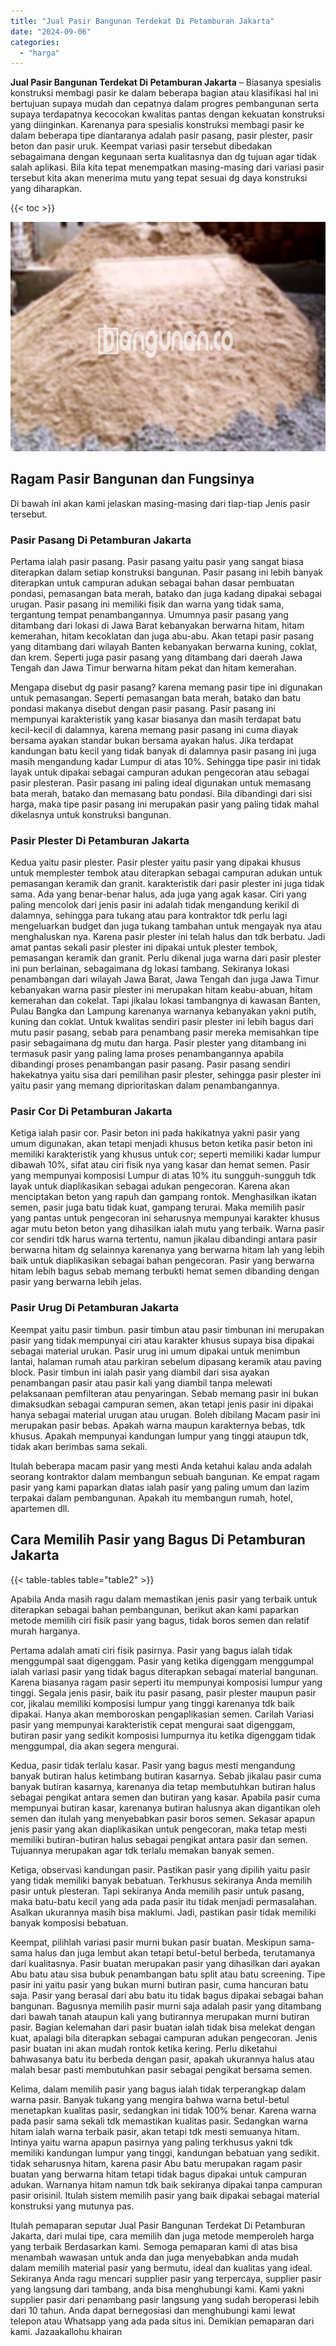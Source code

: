 ```yaml
---
title: "Jual Pasir Bangunan Terdekat Di Petamburan Jakarta"
date: "2024-09-06"
categories: 
  - "harga"
---
```


**Jual Pasir Bangunan Terdekat Di Petamburan Jakarta** – Biasanya spesialis konstruksi membagi pasir ke dalam beberapa bagian atau klasifikasi hal ini bertujuan supaya mudah dan cepatnya dalam progres pembangunan serta supaya terdapatnya kecocokan kwalitas pantas dengan kekuatan konstruksi yang diinginkan. Karenanya para spesialis konstruksi membagi pasir ke dalam beberapa tipe diantaranya adalah pasir pasang, pasir plester, pasir beton dan pasir uruk. Keempat variasi pasir tersebut dibedakan sebagaimana dengan kegunaan serta kualitasnya dan dg tujuan agar tidak salah aplikasi. Bila kita tepat menempatkan masing-masing dari variasi pasir tersebut kita akan menerima mutu yang tepat sesuai dg daya konstruksi yang diharapkan.

{{< toc >}}

![Jual Pasir Bangunan Terdekat Di Petamburan Jakarta](/images/jual-pasir-bangunan-37.png)

## Ragam Pasir Bangunan dan Fungsinya

Di bawah ini akan kami jelaskan masing-masing dari tiap-tiap Jenis pasir tersebut.

### Pasir Pasang Di Petamburan Jakarta

Pertama ialah pasir pasang. Pasir pasang yaitu pasir yang sangat biasa diterapkan dalam setiap konstruksi bangunan. Pasir pasang ini lebih banyak diterapkan untuk campuran adukan sebagai bahan dasar pembuatan pondasi, pemasangan bata merah, batako dan juga kadang dipakai sebagai urugan. Pasir pasang ini memiliki fisik dan warna yang tidak sama, tergantung tempat penambangannya. Umumnya pasir pasang yang ditambang dari lokasi di Jawa Barat kebanyakan berwarna hitam, hitam kemerahan, hitam kecoklatan dan juga abu-abu. Akan tetapi pasir pasang yang ditambang dari wilayah Banten kebanyakan berwarna kuning, coklat, dan krem. Seperti juga pasir pasang yang ditambang dari daerah Jawa Tengah dan Jawa Timur berwarna hitam pekat dan hitam kemerahan.

Mengapa disebut dg pasir pasang? karena memang pasir tipe ini digunakan untuk pemasangan. Seperti pemasangan bata merah, batako dan batu pondasi makanya disebut dengan pasir pasang. Pasir pasang ini mempunyai karakteristik yang kasar biasanya dan masih terdapat batu kecil-kecil di dalamnya, karena memang pasir pasang ini cuma diayak bersama ayakan standar bukan bersama ayakan halus. Jika terdapat kandungan batu kecil yang tidak banyak di dalamnya pasir pasang ini juga masih mengandung kadar Lumpur di atas 10%. Sehingga tipe pasir ini tidak layak untuk dipakai sebagai campuran adukan pengecoran atau sebagai pasir plesteran. Pasir pasang ini paling ideal digunakan untuk memasang bata merah, batako dan memasang batu pondasi. Bila dibandingi dari sisi harga, maka tipe pasir pasang ini merupakan pasir yang paling tidak mahal dikelasnya untuk konstruksi bangunan.

### Pasir Plester Di Petamburan Jakarta

Kedua yaitu pasir plester. Pasir plester yaitu pasir yang dipakai khusus untuk memplester tembok atau diterapkan sebagai campuran adukan untuk pemasangan keramik dan granit. karakteristik dari pasir plester ini juga tidak sama. Ada yang benar-benar halus, ada juga yang agak kasar. Ciri yang paling mencolok dari jenis pasir ini adalah tidak mengandung kerikil di dalamnya, sehingga para tukang atau para kontraktor tdk perlu lagi mengeluarkan budget dan juga tukang tambahan untuk mengayak nya atau menghaluskan nya. Karena pasir plester ini telah halus dan tdk berbatu. Jadi amat pantas sekali pasir plester ini dipakai untuk plester tembok, pemasangan keramik dan granit. Perlu dikenal juga warna dari pasir plester ini pun berlainan, sebagaimana dg lokasi tambang. Sekiranya lokasi penambangan dari wilayah Jawa Barat, Jawa Tengah dan juga Jawa Timur kebanyakan warna pasir plester ini merupakan hitam keabu-abuan, hitam kemerahan dan cokelat. Tapi jikalau lokasi tambangnya di kawasan Banten, Pulau Bangka dan Lampung karenanya warnanya kebanyakan yakni putih, kuning dan coklat. Untuk kwalitas sendiri pasir plester ini lebih bagus dari mutu pasir pasang, sebab para penambang pasir mereka memisahkan tipe pasir sebagaimana dg mutu dan harga. Pasir plester yang ditambang ini termasuk pasir yang paling lama proses penambangannya apabila dibandingi proses penambangan pasir pasang. Pasir pasang sendiri hakekatnya yaitu sisa dari pemilihan pasir plester, sehingga pasir plester ini yaitu pasir yang memang diprioritaskan dalam penambangannya.

### Pasir Cor Di Petamburan Jakarta

Ketiga ialah pasir cor. Pasir beton ini pada hakikatnya yakni pasir yang umum digunakan, akan tetapi menjadi khusus beton ketika pasir beton ini memiliki karakteristik yang khusus untuk cor; seperti memiliki kadar lumpur dibawah 10%, sifat atau ciri fisik nya yang kasar dan hemat semen. Pasir yang mempunyai komposisi Lumpur di atas 10% itu sungguh-sungguh tdk layak untuk diaplikasikan sebagai adukan pengecoran. Karena akan menciptakan beton yang rapuh dan gampang rontok. Menghasilkan ikatan semen, pasir juga batu tidak kuat, gampang terurai. Maka memilih pasir yang pantas untuk pengecoran ini seharusnya mempunyai karakter khusus agar mutu beton beton yang dihasilkan ialah mutu yang terbaik. Warna pasir cor sendiri tdk harus warna tertentu, namun jikalau dibandingi antara pasir berwarna hitam dg selainnya karenanya yang berwarna hitam lah yang lebih baik untuk diaplikasikan sebagai bahan pengecoran. Pasir yang berwarna hitam lebih bagus sebab memang terbukti hemat semen dibanding dengan pasir yang berwarna lebih jelas.

### Pasir Urug Di Petamburan Jakarta

Keempat yaitu pasir timbun. pasir timbun atau pasir timbunan ini merupakan pasir yang tidak mempunyai ciri atau karakter khusus supaya bisa dipakai sebagai material urukan. Pasir urug ini umum dipakai untuk menimbun lantai, halaman rumah atau parkiran sebelum dipasang keramik atau paving block. Pasir timbun ini ialah pasir yang diambil dari sisa ayakan penambangan pasir atau pasir kali yang diambil tanpa melewati pelaksanaan pemfilteran atau penyaringan. Sebab memang pasir ini bukan dimaksudkan sebagai campuran semen, akan tetapi jenis pasir ini dipakai hanya sebagai material urugan atau urugan. Boleh dibilang Macam pasir ini merupakan pasir bebas. Apakah warna maupun karakternya bebas, tdk khusus. Apakah mempunyai kandungan lumpur yang tinggi ataupun tdk, tidak akan berimbas sama sekali.

Itulah beberapa macam pasir yang mesti Anda ketahui kalau anda adalah seorang kontraktor dalam membangun sebuah bangunan. Ke empat ragam pasir yang kami paparkan diatas ialah pasir yang paling umum dan lazim terpakai dalam pembangunan. Apakah itu membangun rumah, hotel, apartemen dll.

## Cara Memilih Pasir yang Bagus Di Petamburan Jakarta

{{< table-tables table="table2" >}}

Apabila Anda masih ragu dalam memastikan jenis pasir yang terbaik untuk diterapkan sebagai bahan pembangunan, berikut akan kami paparkan metode memilih ciri fisik pasir yang bagus, tidak boros semen dan relatif murah harganya.

Pertama adalah amati ciri fisik pasirnya. Pasir yang bagus ialah tidak menggumpal saat digenggam. Pasir yang ketika digenggam menggumpal ialah variasi pasir yang tidak bagus diterapkan sebagai material bangunan. Karena biasanya ragam pasir seperti itu mempunyai komposisi lumpur yang tinggi. Segala jenis pasir, baik itu pasir pasang, pasir plester maupun pasir cor, jikalau memiliki komposisi lumpur yang tinggi karenanya tdk baik dipakai. Hanya akan memboroskan pengaplikasian semen. Carilah Variasi pasir yang mempunyai karakteristik cepat mengurai saat digenggam, butiran pasir yang sedikit komposisi lumpurnya itu ketika digenggam tidak menggumpal, dia akan segera mengurai.

Kedua, pasir tidak terlalu kasar. Pasir yang bagus mesti mengandung banyak butiran halus ketimbang butiran kasarnya. Sebab jikalau pasir cuma banyak butiran kasarnya, karenanya dia tetap membutuhkan butiran halus sebagai pengikat antara semen dan butiran yang kasar. Apabila pasir cuma mempunyai butiran kasar, karenanya butiran halusnya akan digantikan oleh semen dan itulah yang menyebabkan pasir boros semen. Sekasar apapun jenis pasir yang akan diaplikasikan untuk pengecoran, maka tetap mesti memiliki butiran-butiran halus sebagai pengikat antara pasir dan semen. Tujuannya merupakan agar tdk terlalu memakan banyak semen.

Ketiga, observasi kandungan pasir. Pastikan pasir yang dipilih yaitu pasir yang tidak memiliki banyak bebatuan. Terkhusus sekiranya Anda memilih pasir untuk plesteran. Tapi sekiranya Anda memilih pasir untuk pasang, maka batu-batu kecil yang ada pada pasir itu tidak menjadi permasalahan. Asalkan ukurannya masih bisa maklumi. Jadi, pastikan pasir tidak memiliki banyak komposisi bebatuan.

Keempat, pilihlah variasi pasir murni bukan pasir buatan. Meskipun sama-sama halus dan juga lembut akan tetapi betul-betul berbeda, terutamanya dari kualitasnya. Pasir buatan merupakan pasir yang dihasilkan dari ayakan Abu batu atau sisa bubuk penambangan batu split atau batu screening. Tipe pasir ini yaitu pasir yang bukan murni butiran pasir, cuma hancuran batu saja. Pasir yang berasal dari abu batu itu tidak bagus dipakai sebagai bahan bangunan. Bagusnya memilih pasir murni saja adalah pasir yang ditambang dari bawah tanah ataupun kali yang butirannya merupakan murni butiran pasir. Bagian kelemahan dari pasir buatan ialah tidak bisa melekat dengan kuat, apalagi bila diterapkan sebagai campuran adukan pengecoran. Jenis pasir buatan ini akan mudah rontok ketika kering. Perlu diketahui bahwasanya batu itu berbeda dengan pasir, apakah ukurannya halus atau malah besar pasti membutuhkan pasir sebagai pengikat bersama semen.

Kelima, dalam memilih pasir yang bagus ialah tidak terperangkap dalam warna pasir. Banyak tukang yang mengira bahwa warna betul-betul menetapkan kualitas pasir, sedangkan ini tidak 100% benar. Karena warna pada pasir sama sekali tdk memastikan kualitas pasir. Sedangkan warna hitam ialah warna terbaik pasir, akan tetapi tdk mesti semuanya hitam. Intinya yaitu warna apapun pasirnya yang paling terkhusus yakni tdk memiliki kandungan lumpur yang tinggi, kandungan bebatuan yang sedikit. tidak seharusnya hitam, karena pasir Abu batu merupakan ragam pasir buatan yang berwarna hitam tetapi tidak bagus dipakai untuk campuran adukan. Warnanya hitam namun tdk baik sekiranya dipakai tanpa campuran pasir orisinil. Itulah sistem memilih pasir yang baik dipakai sebagai material konstruksi yang mutunya pas.

Itulah pemaparan seputar Jual Pasir Bangunan Terdekat Di Petamburan Jakarta, dari mulai tipe, cara memilih dan juga metode memperoleh harga yang terbaik Berdasarkan kami. Semoga pemaparan kami di atas bisa menambah wawasan untuk anda dan juga menyebabkan anda mudah dalam memilih material pasir yang bermutu, ideal dan kualitas yang ideal. Sekiranya Anda ragu mencari supplier pasir yang terpercaya, supplier pasir yang langsung dari tambang, anda bisa menghubungi kami. Kami yakni supplier pasir dari penambang pasir langsung yang sudah beroperasi lebih dari 10 tahun. Anda dapat bernegosiasi dan menghubungi kami lewat telepon atau Whatsapp yang ada pada situs ini. Demikian pemaparan dari kami. Jazaakallohu khairan

